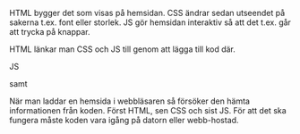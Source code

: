 HTML bygger det som visas på hemsidan.
CSS ändrar sedan utseendet på sakerna t.ex. font eller storlek.
JS gör hemsidan interaktiv så att det t.ex. går att trycka på knappar.

HTML länkar man CSS och JS till genom att lägga till kod där.
<script src="app.js"></script> JS
samt
<link rel="stylesheet" href="style.css">


När man laddar en hemsida i webbläsaren så försöker den hämta informationen från koden. Först HTML, sen CSS och sist JS.
För att det ska fungera måste koden vara igång på datorn eller webb-hostad.
